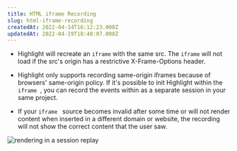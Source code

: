 ```yaml
---
title: HTML iframe Recording
slug: html-iframe-recording
createdAt: 2022-04-14T16:12:23.000Z
updatedAt: 2022-04-19T18:48:07.000Z
---
```


-   Highlight will recreate an `iframe` with the same src. The `iframe` will not load if the src's origin has a restrictive X-Frame-Options header.

-   Highlight only supports recording same-origin iframes because of browsers' same-origin policy. If it's possible to init Highlight within the
    `iframe `, you can record the events within as a separate session in your same project.

-   If your
    `iframe ` source becomes invalid after some time or will not render content when inserted in a different domain or website, the recording will not show the correct content that the user saw.

![<iframe> rendering in a session replay](https://archbee-image-uploads.s3.amazonaws.com/XPwQFz8tul7ogqGkmtA0y/UP4LVunHyPBCzRukQwoh4_image.png)
